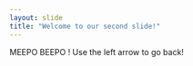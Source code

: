 ```yaml
---
layout: slide
title: "Welcome to our second slide!"
---
```

MEEPO BEEPO !
Use the left arrow to go back!
